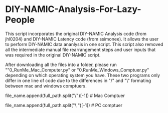 # DIY-NAMIC-Analysis-For-Lazy-People
This script incorporates the original DIY-NAMIC Analysis code (from jhl0204) and DIY-NAMIC Latency code (from ssimonee).  It allows the user to perform DIY-NAMIC data ananlysis in one script.  This script also removed all the intermediate manual file rearrangement steps and user inputs that was required in the original DIY-NAMIC script. 


After downloading all the files into a folder, please run ""0_RunMe_Mac_Computer.py" or "0.RunMe_Windows_Comptuer.py" depending on which operating system you have.  These two programs only differ in one line of code due to the differences in "/" and "\\" formating between mac and windows comptuers.    

 file_name.append(full_path.split("/")[-1])  # Mac Comptuer
 
 file_name.append(full_path.split("\ \")[-1])  # PC comptuer
